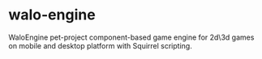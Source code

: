 # walo-engine
WaloEngine pet-project component-based game engine for 2d\3d games on mobile and desktop platform with Squirrel scripting.
